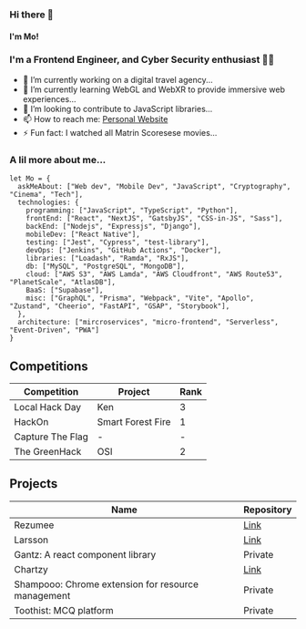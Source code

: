 ### Hi there 👋

#### I'm Mo!

### I'm a Frontend Engineer, and Cyber Security enthusiast 👨‍💻

- 🔭 I’m currently working on a digital travel agency...
- 🌱 I’m currently learning WebGL and WebXR to provide immersive web experiences...
- 👯 I’m looking to contribute to JavaScript libraries...
- 📫 How to reach me: [Personal Website](https://mojsx.vercel.app)
- ⚡ Fun fact: I watched all Matrin Scoresese movies...

### A lil more about me...
```
let Mo = {
  askMeAbout: ["Web dev", "Mobile Dev", "JavaScript", "Cryptography", "Cinema", "Tech"],
  technologies: {
    programming: ["JavaScript", "TypeScript", "Python"],
    frontEnd: ["React", "NextJS", "GatsbyJS", "CSS-in-JS", "Sass"],
    backEnd: ["Nodejs", "Expressjs", "Django"],
    mobileDev: ["React Native"],
    testing: ["Jest", "Cypress", "test-library"],
    devOps: ["Jenkins", "GitHub Actions", "Docker"],
    libraries: ["Loadash", "Ramda", "RxJS"],
    db: ["MySQL", "PostgreSQL", "MongoDB"],
    cloud: ["AWS S3", "AWS Lamda", "AWS Cloudfront", "AWS Route53", "PlanetScale", "AtlasDB"],
    BaaS: ["Supabase"],
    misc: ["GraphQL", "Prisma", "Webpack", "Vite", "Apollo", "Zustand", "Cheerio", "FastAPI", "GSAP", "Storybook"],
  },
  architecture: ["mircroservices", "micro-frontend", "Serverless", "Event-Driven", "PWA"]
}
```

## Competitions
|Competition| Project | Rank |
|-----------|---------|------|
|Local Hack Day|Ken| 3|
|HackOn|Smart Forest Fire| 1|
|Capture The Flag| - | - |
|The GreenHack|OSI|2|

## Projects 
| Name |Repository|
|------|----------|
|Rezumee|[Link](https://github.com/mo-jsx/rezumee)|
|Larsson|[Link](https://github.com/mo-jsx/larsson)|
|Gantz: A react component library|Private|
|Chartzy|[Link](https://github.com/mo-jsx/chartzy)|
|Shampooo: Chrome extension for resource management|Private|
|Toothist: MCQ platform|Private|
